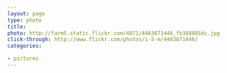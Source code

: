 ```yaml
---
layout: page
type: photo
title: 
photo: http://farm5.static.flickr.com/4071/4463871446_fb388085dc.jpg
click-through: http://www.flickr.com/photos/i-5-m/4463871446/
categories: 

- pictures
---
```

